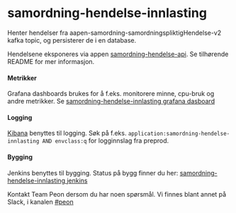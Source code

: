 # samordning-hendelse-innlasting
Henter hendelser fra aapen-samordning-samordningspliktigHendelse-v2 kafka topic, og persisterer de i en database. 

Hendelsene eksponeres via appen [samordning-hendelse-api](https://github.com/navikt/samordning-hendelse-api). Se tilhørende README for mer informasjon.

#### Metrikker
Grafana dashboards brukes for å f.eks. monitorere minne, cpu-bruk og andre metrikker.
Se [samordning-hendelse-innlasting grafana dasboard](https://grafana.adeo.no/d/k0h45tQmz/samordning-hendelse-innlasting?orgId=1)

#### Logging
[Kibana](https://logs.adeo.no/app/kibana) benyttes til logging. Søk på f.eks. ```application:samordning-hendelse-innlasting AND envclass:q``` for logginnslag fra preprod.

#### Bygging
Jenkins benyttes til bygging. Status på bygg finner du her: [samordning-hendelse-innlasting jenkins](https://jenkins-peon.adeo.no/job/samordning-hendelse-innlasting/)

Kontakt Team Peon dersom du har noen spørsmål. Vi finnes blant annet på Slack, i kanalen [#peon](https://nav-it.slack.com/messages/C6M80587R/)
